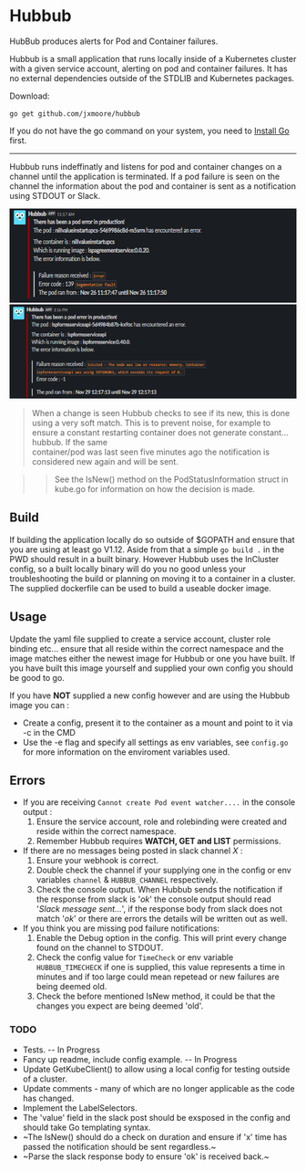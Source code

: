 # Hubbub
HubBub produces alerts for Pod and Container failures.

Hubbub is a small application that runs locally inside of a Kubernetes cluster with a given service account, alerting on pod and container failures. It has no external dependencies outside of the STDLIB and Kubernetes packages.

Download:
```shell
go get github.com/jxmoore/hubbub
```
If you do not have the go command on your system, you need to [Install Go](http://golang.org/doc/install) first.

* * *

Hubbub runs indeffinatly and listens for pod and container changes on a channel until the application is terminated. If a pod failure is seen on the channel the information about the pod and container is sent as a notification using STDOUT or Slack.

<p align="center">
  <img width="590" height="165"  src="images/segfault.PNG">
  <img width="590" height="165"  src="images/eviction.PNG">
</p>

> When a change is seen Hubbub checks to see if its new, this is done using a very soft match.
> This is to prevent noise, for example to ensure a constant restarting container does not generate constant... hubbub. If the same  
> container/pod was last seen five minutes ago the notification is considered new again and will be sent. 
	
>> See the IsNew() method on the PodStatusInformation struct in kube.go for information on how the decision is made.

## Build
If building the application locally do so outside of $GOPATH and ensure that you are using at least go V1.12. Aside from that a simple `go build .` in the PWD should result in a built binary. However Hubbub uses the InCluster config, so a built locally binary will do you no good unless your troubleshooting the build or planning on moving it to a container in a cluster. The supplied dockerfile can be used to build a useable docker image.

## Usage
Update the yaml file supplied to create a service account, cluster role binding etc... ensure that all reside within the correct namespace and the image matches either the newest image for Hubbub or one you have built. If you have built this image yourself and supplied your own config you should be good to go.

If you have **NOT** supplied a new config however and are using the Hubbub image you can :
- Create a config, present it to the container as a mount and point to it via -c in the CMD
- Use the -e flag and specify all settings as env variables, see `config.go` for more information on the enviroment variables used.

## Errors 
- If you are receiving `Cannot create Pod event watcher....` in the console output : 
  1. Ensure the service account, role and rolebinding were created and reside within the correct namespace. 
  2. Remember Hubbub requires **WATCH, GET and LIST** permissions.
- If there are no messages being posted in slack channel *X* : 
  1. Ensure your webhook is correct.
  2. Double check the channel if your supplying one in the config or env variables `channel` & `HUBBUB_CHANNEL` respectively. 
  2. Check the console output. When Hubbub sends the notification if the response from slack is '*ok*' the console output should read '*Slack message sent...*', if the response body from slack does not match '*ok*' or there are errors the details will be written out as well.
- If you think you are missing pod failure notifications: 
  1. Enable the Debug option in the config. This will print every change found on the channel to STDOUT. 
  2. Check the config value for `TimeCheck` or env variable `HUBBUB_TIMECHECK` if one is supplied, this value represents a time in minutes and if too large could mean repetead or new failures are being deemed old.
  3. Check the before mentioned IsNew method, it could be that the changes you expect are being deemed 'old'.

### TODO 
- Tests. -- In Progress
- Fancy up readme, include config example. -- In Progress
- Update GetKubeClient() to allow using a local config for testing outside of a cluster.
- Update comments - many of which are no longer applicable as the code has changed.
- Implement the LabelSelectors.
- The 'value' field in the slack post should be exsposed in the config and should take Go templating syntax.
- ~The IsNew() should do a check on duration and ensure if 'x' time has passed the notification should be sent regardless.~
- ~Parse the slack response body to ensure 'ok' is received back.~